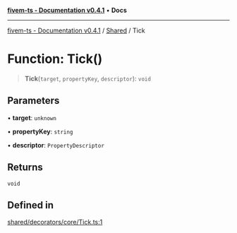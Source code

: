 [**fivem-ts - Documentation v0.4.1**](../../../README.md) • **Docs**

***

[fivem-ts - Documentation v0.4.1](../../../README.md) / [Shared](../README.md) / Tick

# Function: Tick()

> **Tick**(`target`, `propertyKey`, `descriptor`): `void`

## Parameters

• **target**: `unknown`

• **propertyKey**: `string`

• **descriptor**: `PropertyDescriptor`

## Returns

`void`

## Defined in

[shared/decorators/core/Tick.ts:1](https://github.com/Purpose-Dev/fivem-ts/blob/main/src/shared/decorators/core/Tick.ts#L1)

